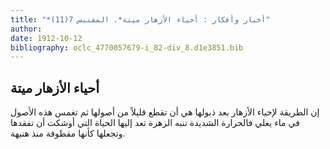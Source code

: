```yaml
---
title: "*أخبار وأفكار : أحياء الأزهار ميتة*. المقتبس 7(11)"
author: 
date: 1912-10-12
bibliography: oclc_4770057679-i_82-div_8.d1e3851.bib
---
```




##  أحياء الأزهار ميتة 


 إن الطريقة لإحياء الأزهار بعد ذبولها هي أن تقطع قليلاً من أصولها ثم تغمس هذه الأصول في ماء يغلي فالحرارة الشديدة تنبه الزهرة تعد إليها الحياة التي أوشكت أن تفقدها وتجعلها كأنها مقطوفة منذ هنيهة. 
